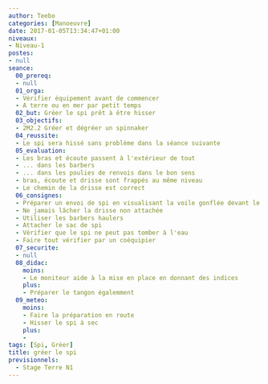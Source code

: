 ```yaml
---
author: Teebo
categories: [Manoeuvre]
date: 2017-01-05T13:34:47+01:00
niveaux:
- Niveau-1
postes:
- null
seance:
  00_prereq:
  - null
  01_orga:
  - Vérifier équipement avant de commencer
  - A terre ou en mer par petit temps
  02_but: Gréer le spi prêt à être hisser
  03_objectifs:
  - 2M2.2 Gréer et dégréer un spinnaker
  04_reussite:
  - Le spi sera hissé sans problème dans la séance suivante
  05_evaluation:
  - Les bras et écoute passent à l'extérieur de tout
  - ... dans les barbers
  - ... dans les poulies de renvois dans le bon sens
  - bras, écoute et drisse sont frappés au même niveau
  - Le chemin de la drisse est correct
  06_consignes:
  - Préparer un envoi de spi en visualisant la voile gonflée devant le bateau
  - Ne jamais lâcher la drisse non attachée
  - Utiliser les barbers haulers
  - Attacher le sac de spi
  - Vérifier que le spi ne peut pas tomber à l'eau
  - Faire tout vérifier par un coéquipier
  07_securite:
  - null
  08_didac:
    moins:
    - Le moniteur aide à la mise en place en donnant des indices
    plus:
    - Préparer le tangon égalemment
  09_meteo:
    moins:
    - Faire la préparation en route
    - Hisser le spi à sec
    plus:
    -
tags: [Spi, Gréer]
title: gréer le spi
previsionnels:
  - Stage Terre N1
---
```

